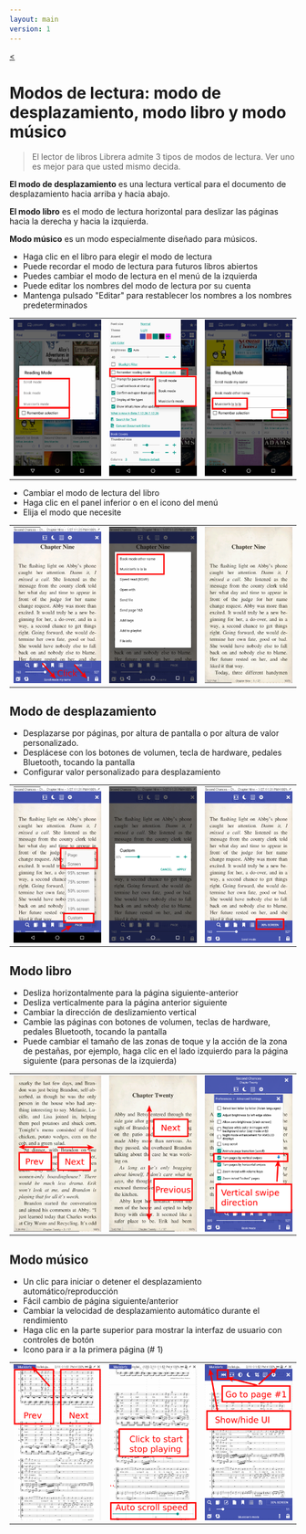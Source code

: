 ```yaml
---
layout: main
version: 1
---
```

[<](/wiki/faq/es)

# Modos de lectura: modo de desplazamiento, modo libro y modo músico

> El lector de libros Librera admite 3 tipos de modos de lectura. Ver uno es mejor para que usted mismo decida.

**El modo de desplazamiento** es una lectura vertical para el documento de desplazamiento hacia arriba y hacia abajo.

**El modo libro** es el modo de lectura horizontal para deslizar las páginas hacia la derecha y hacia la izquierda.

**Modo músico** es un modo especialmente diseñado para músicos.

* Haga clic en el libro para elegir el modo de lectura
* Puede recordar el modo de lectura para futuros libros abiertos
* Puedes cambiar el modo de lectura en el menú de la izquierda
* Puede editar los nombres del modo de lectura por su cuenta
* Mantenga pulsado &quot;Editar&quot; para restablecer los nombres a los nombres predeterminados

||||
|-|-|-|
|![](1.png)|![](2.png)|![](3.png)|

* Cambiar el modo de lectura del libro
* Haga clic en el panel inferior o en el icono del menú
* Elija el modo que necesite

||||
|-|-|-|
|![](4.png)|![](5.png)|![](6.png)|

## Modo de desplazamiento

* Desplazarse por páginas, por altura de pantalla o por altura de valor personalizado.
* Desplácese con los botones de volumen, tecla de hardware, pedales Bluetooth, tocando la pantalla
* Configurar valor personalizado para desplazamiento

||||
|-|-|-|
|![](7.png)|![](8.png)|![](9.png)|


## Modo libro
* Desliza horizontalmente para la página siguiente-anterior
* Desliza verticalmente para la página anterior siguiente
* Cambiar la dirección de deslizamiento vertical
* Cambie las páginas con botones de volumen, teclas de hardware, pedales Bluetooth, tocando la pantalla
* Puede cambiar el tamaño de las zonas de toque y la acción de la zona de pestañas, por ejemplo, haga clic en el lado izquierdo para la página siguiente (para personas de la izquierda)

||||
|-|-|-|
|![](10.png)|![](11.png)|![](12.png)|

## Modo músico
* Un clic para iniciar o detener el desplazamiento automático/reproducción
* Fácil cambio de página siguiente/anterior
* Cambiar la velocidad de desplazamiento automático durante el rendimiento
* Haga clic en la parte superior para mostrar la interfaz de usuario con controles de botón
* Icono para ir a la primera página (# 1)

||||
|-|-|-|
|![](13.png)|![](14.png)|![](15.png)|

